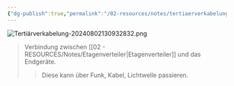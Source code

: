 ```yaml
---
{"dg-publish":true,"permalink":"/02-resources/notes/tertiaerverkabelung/","tags":["GFN/LF03","informatik/netzwerk/kabel"],"noteIcon":"","updated":"2025-09-10T16:35:39.000+02:00"}
---
```


![Tertiärverkabelung-20240802130932832.png](/img/user/02%20-%20RESOURCES/Files/IMG/Terti%C3%A4rverkabelung-20240802130932832.png)
>Verbindung zwischen [[02 - RESOURCES/Notes/Etagenverteiler\|Etagenverteiler]] und das Endgeräte.
>>Diese kann über Funk, Kabel, Lichtwelle passieren.
